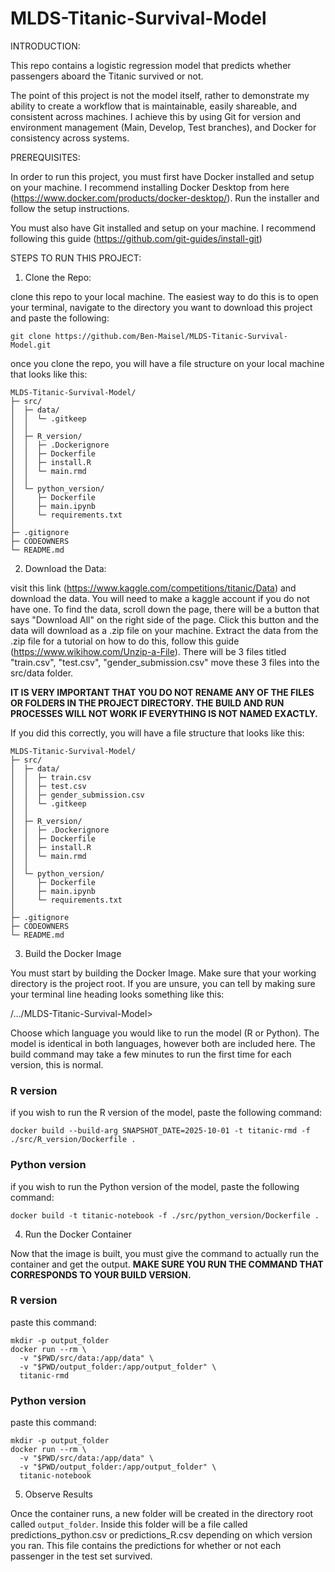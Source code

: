 # MLDS-Titanic-Survival-Model

INTRODUCTION:

This repo contains a logistic regression model that predicts whether passengers aboard the Titanic survived or not.

The point of this project is not the model itself, rather to demonstrate my ability to create a workflow that is maintainable, easily shareable, and consistent across machines. I achieve this by using Git for version and environment management (Main, Develop, Test branches), and Docker for consistency across systems.


PREREQUISITES:

In order to run this project, you must first have Docker installed and setup on your machine. I recommend installing Docker Desktop from here (https://www.docker.com/products/docker-desktop/). Run the installer and follow the setup instructions.

You must also have Git installed and setup on your machine. I recommend following this guide (https://github.com/git-guides/install-git)


STEPS TO RUN THIS PROJECT:

1. Clone the Repo:

clone this repo to your local machine. The easiest way to do this is to open your terminal, navigate to the directory you want to download this project and paste the following:
```
git clone https://github.com/Ben-Maisel/MLDS-Titanic-Survival-Model.git
```
once you clone the repo, you will have a file structure on your local machine that looks like this:

```
MLDS-Titanic-Survival-Model/
├─ src/
│  ├─ data/
│  │  └─ .gitkeep
│  │
│  ├─ R_version/
│  │  ├─ .Dockerignore
│  │  ├─ Dockerfile
│  │  ├─ install.R
│  │  └─ main.rmd
│  │
│  └─ python_version/
│     ├─ Dockerfile
│     ├─ main.ipynb
│     └─ requirements.txt
│
├─ .gitignore
├─ CODEOWNERS
└─ README.md
```

2. Download the Data:

visit this link (https://www.kaggle.com/competitions/titanic/Data) and download the data. You will need to make a kaggle account if you do not have one. To find the data, scroll down the page, there will be a button that says "Download All" on the right side of the page. Click this button and the data will download as a .zip file on your machine. Extract the data from the .zip file for a tutorial on how to do this, follow this guide (https://www.wikihow.com/Unzip-a-File). There will be 3 files titled "train.csv", "test.csv", "gender_submission.csv" move these 3 files into the src/data folder. 

**IT IS VERY IMPORTANT THAT YOU DO NOT RENAME ANY OF THE FILES OR FOLDERS IN THE PROJECT DIRECTORY. THE BUILD AND RUN PROCESSES WILL NOT WORK IF EVERYTHING IS NOT NAMED EXACTLY.** 

If you did this correctly, you will have a file structure that looks like this:
```
MLDS-Titanic-Survival-Model/
├─ src/
│  ├─ data/
│  │  ├─ train.csv
│  │  ├─ test.csv
│  │  ├─ gender_submission.csv
│  │  └─ .gitkeep
│  │
│  ├─ R_version/
│  │  ├─ .Dockerignore
│  │  ├─ Dockerfile
│  │  ├─ install.R
│  │  └─ main.rmd
│  │
│  └─ python_version/
│     ├─ Dockerfile
│     ├─ main.ipynb
│     └─ requirements.txt
│
├─ .gitignore
├─ CODEOWNERS
└─ README.md
```

3. Build the Docker Image

You must start by building the Docker Image. Make sure that your working directory is the project root. If you are unsure, you can tell by making sure your terminal line heading looks something like this: 

  /.../MLDS-Titanic-Survival-Model>

Choose which language you would like to run the model (R or Python). The model is identical in both languages, however both are included here. The build command may take a few minutes to run the first time for each version, this is normal.

### R version

if you wish to run the R version of the model, paste the following command:
```
docker build --build-arg SNAPSHOT_DATE=2025-10-01 -t titanic-rmd -f ./src/R_version/Dockerfile .
```
 ### Python version

if you wish to run the Python version of the model, paste the following command:
```
docker build -t titanic-notebook -f ./src/python_version/Dockerfile .
```

4. Run the Docker Container

Now that the image is built, you must give the command to actually run the container and get the output. **MAKE SURE YOU RUN THE COMMAND THAT CORRESPONDS TO YOUR BUILD VERSION.**

### R version

paste this command:
```
mkdir -p output_folder
docker run --rm \
  -v "$PWD/src/data:/app/data" \
  -v "$PWD/output_folder:/app/output_folder" \
  titanic-rmd
```

### Python version

paste this command:
```
mkdir -p output_folder
docker run --rm \
  -v "$PWD/src/data:/app/data" \
  -v "$PWD/output_folder:/app/output_folder" \
  titanic-notebook
```

5. Observe Results

Once the container runs, a new folder will be created in the directory root called `output_folder`. Inside this folder will be a file called predictions_python.csv or predictions_R.csv depending on which version you ran. This file contains the predictions for whether or not each passenger in the test set survived.